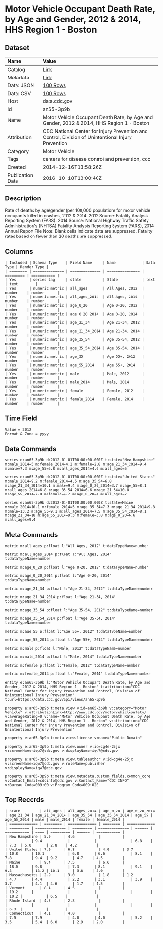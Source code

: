 # Motor Vehicle Occupant Death Rate, by Age and Gender, 2012 & 2014, HHS Region 1 - Boston

## Dataset

| Name | Value |
| :--- | :---- |
| Catalog | [Link](https://catalog.data.gov/dataset/motor-vehicle-occupant-death-rate-by-age-and-gender-2012-hhs-region-1-boston-fbe78) |
| Metadata | [Link](https://data.cdc.gov/api/views/an65-3p9b) |
| Data: JSON | [100 Rows](https://data.cdc.gov/api/views/an65-3p9b/rows.json?max_rows=100) |
| Data: CSV | [100 Rows](https://data.cdc.gov/api/views/an65-3p9b/rows.csv?max_rows=100) |
| Host | data.cdc.gov |
| Id | an65-3p9b |
| Name | Motor Vehicle Occupant Death Rate, by Age and Gender, 2012 & 2014, HHS Region 1 - Boston |
| Attribution | CDC National Center for Injury Prevention and Control, Division of Unintentional Injury Prevention |
| Category | Motor Vehicle |
| Tags | centers for disease control and prevention, cdc |
| Created | 2014-12-16T13:58:26Z |
| Publication Date | 2016-10-18T18:00:40Z |

## Description

Rate of deaths by age/gender (per 100,000 population) for motor vehicle occupants killed in crashes, 2012 & 2014. 2012 Source: Fatality Analysis Reporting System (FARS). 2014 Source: National Highway Traffic Safety Administration's (NHTSA) Fatality Analysis Reporting System (FARS), 2014 Annual Report File Note: Blank cells indicate data are suppressed. Fatality rates based on fewer than 20 deaths are suppressed.

## Columns

```ls
| Included | Schema Type    | Field Name     | Name            | Data Type | Render Type |
| ======== | ============== | ============== | =============== | ========= | =========== |
| Yes      | series tag     | state          | State           | text      | text        |
| Yes      | numeric metric | all_ages       | All Ages, 2012  | number    | number      |
| Yes      | numeric metric | all_ages_2014  | All Ages, 2014  | number    | number      |
| Yes      | numeric metric | age_0_20       | Age 0-20, 2012  | number    | number      |
| Yes      | numeric metric | age_0_20_2014  | Age 0-20, 2014  | number    | number      |
| Yes      | numeric metric | age_21_34      | Age 21-34, 2012 | number    | number      |
| Yes      | numeric metric | age_21_34_2014 | Age 21-34, 2014 | number    | number      |
| Yes      | numeric metric | age_35_54      | Age 35-54, 2012 | number    | number      |
| Yes      | numeric metric | age_35_54_2014 | Age 35-54, 2014 | number    | number      |
| Yes      | numeric metric | age_55         | Age 55+, 2012   | number    | number      |
| Yes      | numeric metric | age_55_2014    | Age 55+, 2014   | number    | number      |
| Yes      | numeric metric | male           | Male, 2012      | number    | number      |
| Yes      | numeric metric | male_2014      | Male, 2014      | number    | number      |
| Yes      | numeric metric | female         | Female, 2012    | number    | number      |
| Yes      | numeric metric | female_2014    | Female, 2014    | number    | number      |
```

## Time Field

```ls
Value = 2012
Format & Zone = yyyy
```

## Data Commands

```ls
series e:an65-3p9b d:2012-01-01T00:00:00.000Z t:state="New Hampshire" m:male_2014=5 m:female_2014=4.2 m:female=2.8 m:age_21_34_2014=9.4 m:male=7.3 m:age_55=6.8 m:all_ages_2014=4.6 m:all_ages=5

series e:an65-3p9b d:2012-01-01T00:00:00.000Z t:state="United States" m:male_2014=9.2 m:female_2014=4.5 m:age_35_54=6.8 m:age_21_34_2014=10.1 m:male=9.4 m:age_0_20_2014=3.7 m:age_55=8.1 m:all_ages_2014=6.8 m:age_35_54_2014=6.6 m:age_21_34=10.8 m:age_55_2014=7.8 m:female=4.7 m:age_0_20=4 m:all_ages=7

series e:an65-3p9b d:2012-01-01T00:00:00.000Z t:state=Maine m:male_2014=10.1 m:female_2014=5 m:age_35_54=7.3 m:age_21_34_2014=9.8 m:male=13.2 m:age_55=9.1 m:all_ages_2014=7.5 m:age_35_54_2014=8.1 m:age_21_34=18 m:age_55_2014=9.3 m:female=5.8 m:age_0_20=6.6 m:all_ages=9.4
```

## Meta Commands

```ls
metric m:all_ages p:float l:"All Ages, 2012" t:dataTypeName=number

metric m:all_ages_2014 p:float l:"All Ages, 2014" t:dataTypeName=number

metric m:age_0_20 p:float l:"Age 0-20, 2012" t:dataTypeName=number

metric m:age_0_20_2014 p:float l:"Age 0-20, 2014" t:dataTypeName=number

metric m:age_21_34 p:float l:"Age 21-34, 2012" t:dataTypeName=number

metric m:age_21_34_2014 p:float l:"Age 21-34, 2014" t:dataTypeName=number

metric m:age_35_54 p:float l:"Age 35-54, 2012" t:dataTypeName=number

metric m:age_35_54_2014 p:float l:"Age 35-54, 2014" t:dataTypeName=number

metric m:age_55 p:float l:"Age 55+, 2012" t:dataTypeName=number

metric m:age_55_2014 p:float l:"Age 55+, 2014" t:dataTypeName=number

metric m:male p:float l:"Male, 2012" t:dataTypeName=number

metric m:male_2014 p:float l:"Male, 2014" t:dataTypeName=number

metric m:female p:float l:"Female, 2012" t:dataTypeName=number

metric m:female_2014 p:float l:"Female, 2014" t:dataTypeName=number

entity e:an65-3p9b l:"Motor Vehicle Occupant Death Rate, by Age and Gender, 2012 & 2014, HHS Region 1 - Boston" t:attribution="CDC National Center for Injury Prevention and Control, Division of Unintentional Injury Prevention" t:url=https://data.cdc.gov/api/views/an65-3p9b

property e:an65-3p9b t:meta.view v:id=an65-3p9b v:category="Motor Vehicle" v:attributionLink=http://www.cdc.gov/motorvehiclesafety/ v:averageRating=0 v:name="Motor Vehicle Occupant Death Rate, by Age and Gender, 2012 & 2014, HHS Region 1 - Boston" v:attribution="CDC National Center for Injury Prevention and Control, Division of Unintentional Injury Prevention"

property e:an65-3p9b t:meta.view.license v:name="Public Domain"

property e:an65-3p9b t:meta.view.owner v:id=cg4e-25jx v:screenName=iqw7@cdc.gov v:displayName=iqw7@cdc.gov

property e:an65-3p9b t:meta.view.tableauthor v:id=cg4e-25jx v:screenName=iqw7@cdc.gov v:roleName=publisher v:displayName=iqw7@cdc.gov

property e:an65-3p9b t:meta.view.metadata.custom_fields.common_core v:Contact_Email=cdcinfo@cdc.gov v:Contact_Name="CDC INFO" v:Bureau_Code=009:00 v:Program_Code=009:020
```

## Top Records

```ls
| state         | all_ages | all_ages_2014 | age_0_20 | age_0_20_2014 | age_21_34 | age_21_34_2014 | age_35_54 | age_35_54_2014 | age_55 | age_55_2014 | male | male_2014 | female | female_2014 | 
| ============= | ======== | ============= | ======== | ============= | ========= | ============== | ========= | ============== | ====== | =========== | ==== | ========= | ====== | =========== | 
| New Hampshire | 5.0      | 4.6           |          |               |           | 9.4            |           |                | 6.8    |             | 7.3  | 5.0       | 2.8    | 4.2         | 
| United States | 7.0      | 6.8           | 4.0      | 3.7           | 10.8      | 10.1           | 6.8       | 6.6            | 8.1    | 7.8         | 9.4  | 9.2       | 4.7    | 4.5         | 
| Maine         | 9.4      | 7.5           | 6.6      |               | 18.0      | 9.8            | 7.3       | 8.1            | 9.1    | 9.3         | 13.2 | 10.1      | 5.8    | 5.0         | 
| Massachusetts | 2.9      | 3.0           | 1.8      | 1.2           | 4.7       | 4.4            | 2.2       | 3.1            | 3.9    | 3.7         | 4.1  | 4.6       | 1.7    | 1.5         | 
| Vermont       | 8.4      | 4.5           |          |               | 19.2      |                |           |                |        |             | 10.2 |           | 6.5    |             | 
| Rhode Island  | 4.5      | 2.3           |          |               |           |                |           |                |        |             | 6.3  |           |        |             | 
| Connecticut   | 4.1      | 4.0           |          |               | 7.5       | 7.9            | 4.0       | 4.0            | 5.2    | 3.5         | 5.4  | 6.0       | 2.9    | 2.0         | 
```